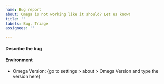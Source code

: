```yaml
---
name: Bug report
about: Omega is not working like it should? Let us know!
title: ''
labels: Bug, Triage
assignees: ''

---
```


#### Describe the bug


#### Environment
 - Omega Version: {go to settings > about > Omega Version and type the version here}
